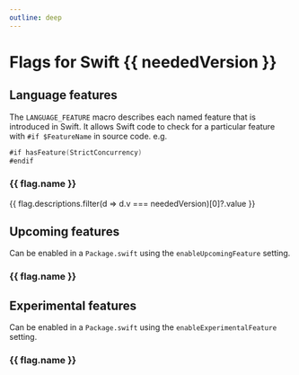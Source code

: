 ```yaml
---
outline: deep
---
```


<script setup>
import { useData } from 'vitepress'
const { params } = useData()
import { data } from '/flags.data.js'

const neededVersion = params.value.version
const languageFeatures = data.flags.filter(f => f.versions.includes(neededVersion) && f.types.filter(t => t.v === neededVersion && t.value === "feature")[0]);
const upcomingFeatures = data.flags.filter(f => f.versions.includes(neededVersion) && f.types.filter(t => t.v === neededVersion && t.value === "upcoming")[0]);
const experimentalFeatures = data.flags.filter(f => f.versions.includes(neededVersion) && f.types.filter(t => t.v === neededVersion && t.value === "experimental")[0]);

</script>

# Flags for Swift {{ neededVersion }}

## Language features

The `LANGUAGE_FEATURE` macro describes each named feature that is introduced in Swift. It allows Swift code to check for a particular feature with `#if $FeatureName` in source code. e.g.

```swift
#if hasFeature(StrictConcurrency)
#endif
```

<div v-for="flag of languageFeatures">
    <h3>{{ flag.name }}</h3>
    <p>{{ flag.descriptions.filter(d => d.v === neededVersion)[0]?.value }}</p>
</div>

## Upcoming features

Can be enabled in a `Package.swift` using the `enableUpcomingFeature` setting.

<div v-for="flag of upcomingFeatures">
        <h3>{{ flag.name }}</h3>
    </div>

## Experimental features

Can be enabled in a `Package.swift` using the `enableExperimentalFeature` setting.

<div v-for="flag of experimentalFeatures">
        <h3>{{ flag.name }}</h3>
    </div>
